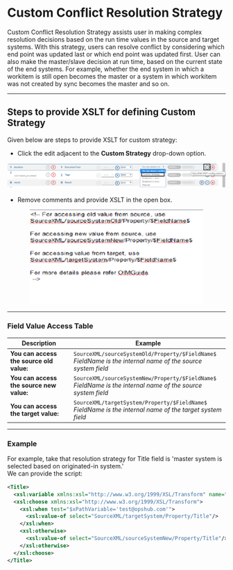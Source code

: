 # Custom Conflict Resolution Strategy

Custom Conflict Resolution Strategy assists user in making complex resolution decisions based on the run time values in the source and target systems. With this strategy, users can resolve conflict by considering which end point was updated last or which end point was updated first. User can also make the master/slave decision at run time, based on the current state of the end systems. For example, whether the end system in which a workitem is still open becomes the master or a system in which workitem was not created by sync becomes the master and so on.

---

## Steps to provide XSLT for defining Custom Strategy

Given below are steps to provide XSLT for custom strategy:  
* Click the edit adjacent to the **Custom Strategy** drop-down option. 

<div align="center">
  <img src="../assets/XSLT1.png" width="1000" />
</div>

* Remove comments and provide XSLT in the open box.

<div align="center">
  <img src="../assets/XSLT.png"  width="400"/>
</div>

---

### Field Value Access Table

| Description                             |  Example                                                                 |
|-----------------------------------------|--------------------------------------------------------------------------------|
| **You can access the source old value:** | `SourceXML/sourceSystemOld/Property/$FieldName$`<br>*$FieldName$ is the internal name of the source system field* |
| **You can access the source new value:** | `SourceXML/sourceSystemNew/Property/$FieldName$`<br>*$FieldName$ is the internal name of the source system field* |
| **You can access the target value:**     | `SourceXML/targetSystem/Property/$FieldName$`<br>*$FieldName$ is the internal name of the target system field* |

---

### Example

For example, take that resolution strategy for Title field is 'master system is selected based on originated-in system.'  
We can provide the script:  

```xml
<Title>
  <xsl:variable xmlns:xsl="http://www.w3.org/1999/XSL/Transform" name="xPathVariable" select="SourceXML/sourceSystemNew/Property/Created-space-By/userEmail"/>
  <xsl:choose xmlns:xsl="http://www.w3.org/1999/XSL/Transform">
    <xsl:when test="$xPathVariable='test@opshub.com'">
      <xsl:value-of select="SourceXML/targetSystem/Property/Title"/>
    </xsl:when>
    <xsl:otherwise>
      <xsl:value-of select="SourceXML/sourceSystemNew/Property/Title"/>
    </xsl:otherwise>
  </xsl:choose>
</Title>
```



